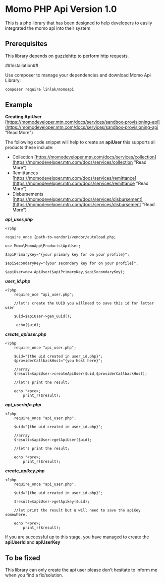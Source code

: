 # Momo PHP Api Version 1.0 #

This is a php library that has been designed to help developers to easily integrated the momo api into their system.



## Prerequisites ##
This library depends on guzzlehttp to perform http requests.

##Installation##

Use composer to manage your dependencies and download Momo Api Library:

```bash
composer require linlak/momoapi
```
## Example ##
**Creating ApiUser** [https://momodeveloper.mtn.com/docs/services/sandbox-provisioning-api](https://momodeveloper.mtn.com/docs/services/sandbox-provisioning-api "Read More")

The following code snippet will help to create an **apiUser** this supports all products these include:

- Collection [https://momodeveloper.mtn.com/docs/services/collection](https://momodeveloper.mtn.com/docs/services/collection "Read More")
- Remittances [https://momodeveloper.mtn.com/docs/services/remittance](https://momodeveloper.mtn.com/docs/services/remittance "Read More")
- Disbursements [https://momodeveloper.mtn.com/docs/services/disbursement](https://momodeveloper.mtn.com/docs/services/disbursement "Read More") 
 



***api_user.php***


	
	<?php

	require_once {path-to-vendor}/vendor/autoload.php;

	use Momo\MomoApp\Products\ApiUser;

	$apiPrimaryKey="{your primary key for on your profile}";

	$apiSecondaryKey="{your secondary key for on your profile}";

	$apiUser=new ApiUser($apiPrimaryKey,$apiSecondaryKey);
	
	


***user_id.php***

    
	<?php 
		require_oce "api_user.php";

		//let's create the UUID you willneed to save this id for letter user

		$uid=$apiUser->gen_uuid();

		 echo($uid);


***create_apiuser.php***


	<?php
		require_once "api_user.php";

		$uid="{the uid created in user_id.php}";
		$providerCallbackHost="{you host here}";

		//array
		$result=$apiUser->createApiUser($uid,$providerCallbackHost);
		
		//let's print the result;

		echo "<pre>;
			print_r($result);

***api_userinfo.php***

	<?php
		require_once "api_user.php";

		$uid="{the uid created in user_id.php}";

		//array
		$result=$apiUser->getApiUser($uid);
		
		//let's print the result;

		echo "<pre>;
			print_r($result);

***create_apikey.php***
	
	<?php
		require_once "api_user.php";

		$uid="{the uid created in user_id.php}";
	
		$result=$apiUser->getApikey($uid);

		//let print the result but u will need to save the apiKey somewhere.

		echo "<pre>;
			print_r($result);


If you are successful up to this stage, you have managed to create the **apiUserId** and **apiUserKey**

## To be fixed ##

This library can only create the api user please don't hesitate to inform me when you find a fix/solution. 